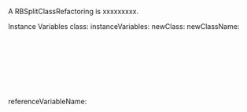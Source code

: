 A RBSplitClassRefactoring is xxxxxxxxx.Instance Variables	class:		<Object>	instanceVariables:		<Object>	newClass:		<Object>	newClassName:		<Object>	referenceVariableName:		<Object>class	- xxxxxinstanceVariables	- xxxxxnewClass	- xxxxxnewClassName	- xxxxxreferenceVariableName	- xxxxx
